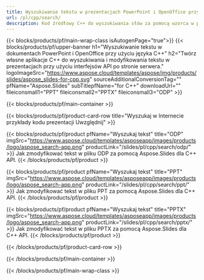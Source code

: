 ```yaml
---
title: Wyszukiwanie tekstu w prezentacjach PowerPoint i OpenOffice przy użyciu języka C++
url: /pl/cpp/search/
description: Kod źródłowy C++ do wyszukiwania słów za pomocą wzorca w prezentacjach PowerPoint i OpenOffice™
---
```


{{< blocks/products/pf/main-wrap-class isAutogenPage="true">}}
{{< blocks/products/pf/upper-banner h1="Wyszukiwanie tekstu w dokumentach PowerPoint i OpenOffice przy użyciu języka C++" h2="Twórz własne aplikacje C++ do wyszukiwania i modyfikowania tekstu w prezentacjach przy użyciu interfejsów API po stronie serwera." logoImageSrc="https://www.aspose.cloud/templates/aspose/img/products/slides/aspose_slides-for-cpp.svg" sourceAdditionalConversionTag="" pfName="Aspose.Slides" subTitlepfName="for C++" downloadUrl="" fileiconsmall1="PPT" fileiconsmall2="PPTX" fileiconsmall3="ODP" >}}

{{< blocks/products/pf/main-container >}}

{{< blocks/products/pf/product-card-row title="Wyszukaj w Internecie przykłady kodu prezentacji Uwzględnij" >}}

{{< blocks/products/pf/product pfName="Wyszukaj tekst" title="ODP" imgSrc="https://www.aspose.cloud/templates/asposeapp/images/products/logo/aspose_search-app.png" productLink="/slides/pl/cpp/search/odp/" >}}
Jak zmodyfikować tekst w pliku ODP za pomocą Aspose.Slides dla C++ API.
{{< /blocks/products/pf/product >}}

{{< blocks/products/pf/product pfName="Wyszukaj tekst" title="PPT" imgSrc="https://www.aspose.cloud/templates/asposeapp/images/products/logo/aspose_search-app.png" productLink="/slides/pl/cpp/search/ppt/" >}}
Jak zmodyfikować tekst w pliku PPT za pomocą Aspose.Slides dla C++ API.
{{< /blocks/products/pf/product >}}

{{< blocks/products/pf/product pfName="Wyszukaj tekst" title="PPTX" imgSrc="https://www.aspose.cloud/templates/asposeapp/images/products/logo/aspose_search-app.png" productLink="/slides/pl/cpp/search/pptx/" >}}
Jak zmodyfikować tekst w pliku PPTX za pomocą Aspose.Slides dla C++ API.
{{< /blocks/products/pf/product >}}



{{< /blocks/products/pf/product-card-row >}}

{{< /blocks/products/pf/main-container >}}
    
{{< /blocks/products/pf/main-wrap-class >}}